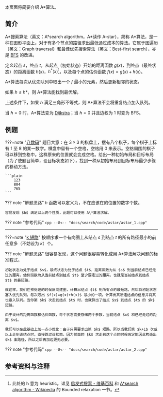 本页面将简要介绍 A\*算法。

## 简介

A\*搜索算法（英文：A\*search algorithm，A\*读作 A-star），简称 A\*算法，是一种在图形平面上，对于有多个节点的路径求出最低通过成本的算法。它属于图遍历（英文：Graph traversal）和最佳优先搜索算法（英文：Best-first search），亦是 [BFS](./bfs.md) 的改进。

定义起点 $s$，终点 $t$，从起点（初始状态）开始的距离函数 $g(x)$，到终点（最终状态）的距离函数 $h(x)$，$h^{\ast}(x)$[^note1]，以及每个点的估价函数 $f(x)=g(x)+h(x)$。

A\*算法每次从优先队列中取出一个 $f$ 最小的元素，然后更新相邻的状态。

如果 $h\leq h*$，则 A\*算法能找到最优解。

上述条件下，如果 $h$ 满足三角形不等式，则 A\*算法不会将重复结点加入队列。

当 $h=0$ 时，A\*算法变为 [Dijkstra](./../graph/shortest-path.md/#dijkstra)；当 $h=0$ 并且边权为 $1$ 时变为 BFS。

## 例题

???+note "[八数码](https://www.luogu.com.cn/problem/P1379)" 
    题目大意：在 $3\times 3$ 的棋盘上，摆有八个棋子，每个棋子上标有 $1$ 至 $8$ 的某一数字。棋盘中留有一个空格，空格用 $0$ 来表示。空格周围的棋子可以移到空格中，这样原来的位置就会变成空格。给出一种初始布局和目标布局（为了使题目简单，设目标状态如下），找到一种从初始布局到目标布局最少步骤的移动方法。
    
    ```plain
        123
        804
        765
    ```

??? note "解题思路"
    $h$ 函数可以定义为，不在应该在的位置的数字个数。
    
    容易发现 $h$ 满足以上两个性质，此题可以使用 A\*算法求解。

??? note "参考代码"
    ```cpp
    --8<-- "docs/search/code/astar/astar_1.cpp"
    ```

* * *

???+note "[k 短路](https://www.luogu.com.cn/problem/P2483)" 
    按顺序求一个有向图上从结点 $s$ 到结点 $t$ 的所有路径最小的前任意多（不妨设为 $k$）个。

??? note "解题思路"
    很容易发现，这个问题很容易转化成用 A\*算法解决问题的标准程式。
    
    初始状态为处于结点 $s$，最终状态为处于结点 $t$，距离函数为从 $s$ 到当前结点已经走过的距离，估价函数为从当前结点到结点 $t$ 至少要走过的距离，也就是当前结点到结点 $t$ 的最短路。
    
    就这样，我们在预处理的时候反向建图，计算出结点 $t$ 到所有点的最短路，然后将初始状态塞入优先队列，每次取出 $f(x)=g(x)+h(x)$ 最小的一项，计算出其所连结点的信息并将其也塞入队列。当你第 $k$ 次走到结点 $t$ 时，也就算出了结点 $s$ 到结点 $t$ 的 $k$ 短路。
    
    由于设计的距离函数和估价函数，每个状态需要存储两个参数，当前结点 $x$ 和已经走过的距离 $v$。
    
    我们可以在此基础上加一点小优化：由于只需要求出第 $k$ 短路，所以当我们第 $k+1$ 次或以上走到该结点时，直接跳过该状态。因为前面的 $k$ 次走到这个点的时候肯定能因此构造出 $k$ 条路径，所以之后再加边更无必要。

??? note "参考代码"
    ```cpp
    --8<-- "docs/search/code/astar/astar_2.cpp"
    ```

## 参考资料与注释

[^note1]: 此处的 h 意为 heuristic。详见 [启发式搜索 - 维基百科](https://zh.wikipedia.org/wiki/%E5%90%AF%E5%8F%91%E5%BC%8F%E6%90%9C%E7%B4%A2) 和 [A\*search algorithm - Wikipedia](https://en.wikipedia.org/wiki/A*_search_algorithm#Bounded_relaxation) 的 Bounded relaxation 一节。
